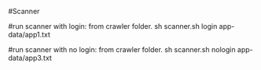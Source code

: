 #Scanner 

#run scanner with login: from crawler folder.
sh scanner.sh login app-data/app1.txt

#run scanner with no login: from crawler folder.
sh scanner.sh nologin app-data/app3.txt
